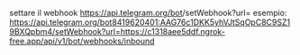 settare il webhook
https://api.telegram.org/bot<bot-token>/setWebhook?url=<ngrok-url or project-url>
esempio:
https://api.telegram.org/bot8419620401:AAG76c1DKK5yhVJtSqOpC8C9SZ19BXQpbm4/setWebhook?url=https://c1318aee5ddf.ngrok-free.app/api/v1/bot/webhooks/inbound

